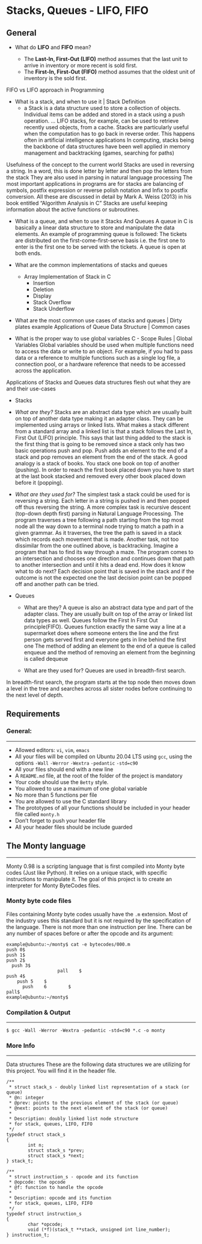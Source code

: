 Stacks, Queues - LIFO, FIFO
============================

General
---------
* What do **LIFO** and **FIFO** mean?

  * The **Last-In, First-Out (LIFO)** method assumes that the last unit to arrive in inventory or more recent is sold first.
  * The **First-In, First-Out (FIFO)** method assumes that the oldest unit of inventory is the sold first.

FIFO vs LIFO approach in Programming

* What is a stack, and when to use it | Stack Definition
  * a Stack is a data structure used to store a collection of objects. Individual items can be added and stored in a stack using a push operation. ... LIFO stacks, for example, can be used to retrieve recently used objects, from a cache.
Stacks are particularly useful when the computation has to go back in reverse order. This happens often in artificial intelligence applications
In computing, stacks being the backbone of data structures have been well applied in memory management and backtracking (games, searching for paths)

Usefulness of the concept to the current world
Stacks are used in reversing a string. In a word, this is done letter by letter and then pop the letters from the stack
They are also used in parsing in natural language processing
The most important applications in programs are for stacks are balancing of symbols, postfix expression or reverse polish notation and Infix to postfix conversion. All these are discussed in detail by Mark A. Weiss (2013) in his book entitled “Algorithm Analysis in C”
Stacks are useful keeping information about the active functions or subroutines.


* What is a queue, and when to use it  Stacks And Queues
A queue in C is basically a linear data structure to store and manipulate the data elements.
An example of programming queue is followed:
The tickets are distributed on the first-come-first-serve basis
i.e. the first one to enter is the first one to be served with the tickets.
A queue is open at both ends.

* What are the common implementations of stacks and queues
  * Array Implementation of Stack in C
    * Insertion
    * Deletion
    * Display
    * Stack Overflow
    * Stack Underflow

* What are the most common use cases of stacks and queues | Dirty plates example
Applications of Queue Data Structure | Common cases
* What is the proper way to use global variables
C - Scope Rules | Global Variables
Global variables should be used when multiple functions need to access the data or write to an
object.
For example, if you had to pass data or a reference to multiple functions such as a single log
file, a connection pool, or a hardware reference that needs to be accessed across the application.

Applications of Stacks and Queues
data structures flesh out what they are and their use-cases
  * Stacks
  * *What are they?*
Stacks are an abstract data type which are usually built on top of another data type making it an
adapter class. They can be implemented using arrays or linked lists. What makes a stack different
from a standard array and a linked list is that a stack follows the Last In, First Out (LIFO)
principle. This says that last thing added to the stack is the first thing that is going to be
removed since a stack only has two basic operations push and pop. Push adds an element to the
end of a stack and pop removes an element from the end of the stack. A good analogy is a stack
of books. You stack one book on top of another (pushing). In order to reach the first book placed
down you have to start at the last book stacked and removed every other book placed down before
it (popping).

  * *What are they used for?*
The simplest task a stack could be used for is reversing a string. Each letter in a string is
pushed in and then popped off thus reversing the string.
A more complex task is recursive descent (top-down depth first) parsing in Natural Language
Processing. The program traverses a tree following a path starting from the top most node all
the way down to a terminal node trying to match a path in a given grammar. As it traverses,
the tree the path is saved in a stack which records each movement that is made. Another task,
not too dissimilar from the one outlined above, is backtracking. Imagine a program that has to
find its way through a maze. The program comes to an intersection and chooses one direction and
continues down that path to another intersection and until it hits a dead end. How does it know
what to do next? Each decision point that is saved in the stack and if the outcome is not the
expected one the last decision point can be popped off and another path can be tried.

* Queues
  * What are they?
A queue is also an abstract data type and part of the adapter class. They are usually built on top
of the array or linked list data types as well.
Queues follow the First In First Out principle(FIFO).
Queues function exactly the same way a line at a supermarket does where someone enters the line
and the first person gets served first and everyone gets in line behind the first one
The method of adding an element to the end of a queue is called enqueue and the method
of removing an element from the beginning is called dequeue

  * What are they used for?
Queues are used in breadth-first search.

In breadth-first search, the program starts at the top node then moves down a level in the tree
and searches across all sister nodes before continuing to the next level of depth.


Requirements
-------------
### General:
-----------
* Allowed editors: `vi`, `vim`, `emacs`
* All your files will be compiled on Ubuntu 20.04 LTS using `gcc`, using the options `-Wall` `-Werror` `-Wextra` `-pedantic` `-std=c90`
* All your files should end with a new line
* A `README.md` file, at the root of the folder of the project is mandatory
* Your code should use the `Betty` style.
* You allowed to use a maximum of one global variable
* No more than 5 functions per file
* You are allowed to use the C standard library
* The prototypes of all your functions should be included in your header file called `monty.h`
* Don’t forget to push your header file
* All your header files should be include guarded

## The Monty language
--------------------
Monty 0.98 is a scripting language that is first compiled into Monty byte codes
(Just like Python). It relies on a unique stack, with specific instructions to manipulate it.
The goal of this project is to create an interpreter for Monty ByteCodes files.
### Monty byte code files

Files containing Monty byte codes usually have the `.m` extension.
Most of the industry uses this standard but it is not required by the specification
of the language. There is not more than one instruction per line. There can be any
number of spaces before or after the opcode and its argument:

```
example@ubuntu:~/monty$ cat -e bytecodes/000.m
push 0$
push 1$
push 2$
  push 3$
                   pall    $
push 4$
    push 5    $
      push    6        $
pall$
example@ubuntu:~/monty$
```

### Compilation & Output
------------------------
```
$ gcc -Wall -Werror -Wextra -pedantic -std=c90 *.c -o monty
```

### More Info
---------------
Data structures
These are the following data structures we are utilizing for this project. 
You will find it in the header file.
```
/**
 * struct stack_s - doubly linked list representation of a stack (or queue)
 * @n: integer
 * @prev: points to the previous element of the stack (or queue)
 * @next: points to the next element of the stack (or queue)
 *
 * Description: doubly linked list node structure
 * for stack, queues, LIFO, FIFO
 */
typedef struct stack_s
{
        int n;
        struct stack_s *prev;
        struct stack_s *next;
} stack_t;
```

```
/**
 * struct instruction_s - opcode and its function
 * @opcode: the opcode
 * @f: function to handle the opcode
 *
 * Description: opcode and its function
 * for stack, queues, LIFO, FIFO
 */
typedef struct instruction_s
{
        char *opcode;
        void (*f)(stack_t **stack, unsigned int line_number);
} instruction_t;
```
